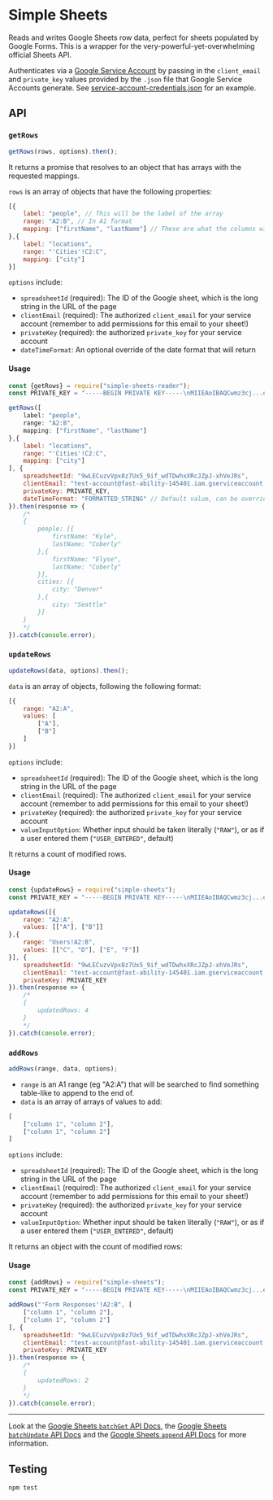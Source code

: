 # Simple Sheets

Reads and writes Google Sheets row data, perfect for sheets populated by Google Forms. This is a wrapper for the very-powerful-yet-overwhelming official Sheets API.

Authenticates via a [Google Service Account](https://cloud.google.com/iam/docs/understanding-service-accounts) by passing in the `client_email` and `private_key` values provided by the `.json` file that Google Service Accounts generate. See [service-account-credentials.json](service-account-credentials.json) for an example.

## API

### `getRows`

```js
getRows(rows, options).then();
```

It returns a promise that resolves to an object that has arrays with the requested mappings.

`rows` is an array of objects that have the following properties:

```js
[{
    label: "people", // This will be the label of the array
    range: "A2:B", // In A1 format
    mapping: ["firstName", "lastName"] // These are what the columns will be labeled
},{
    label: "locations",
    range: "'Cities'!C2:C",
    mapping: ["city"]
}]
```

`options` include:

* `spreadsheetId` (required): The ID of the Google sheet, which is the long string in the URL of the page
* `clientEmail` (required): The authorized `client_email` for your service account (remember to add permissions for this email to your sheet!)
* `privateKey` (required): the authorized `private_key` for your service account
* `dateTimeFormat`: An optional override of the date format that will return

#### Usage

```js
const {getRows} = require("simple-sheets-reader");
const PRIVATE_KEY = "-----BEGIN PRIVATE KEY-----\nMIIEAoIBAQCwmz3cj...ee+Z81xUH4QTo18s=\n-----END PRIVATE KEY-----\n";

getRows([
    label: "people",
    range: "A2:B",
    mapping: ["firstName", "lastName"]
},{
    label: "locations",
    range: "'Cities'!C2:C",
    mapping: ["city"]
], {
    spreadsheetId: "9wLECuzvVpx8z7Ux5_9if_wdTDwhxXRcJZpJ-xhVeJRs",
    clientEmail: "test-account@fast-ability-145401.iam.gserviceaccount.com",
    privateKey: PRIVATE_KEY,
    dateTimeFormat: "FORMATTED_STRING" // Default value, can be overridden to "SERIAL_NUMBER"
}).then(response => {
    /*
    {
        people: [{
            firstName: "Kyle",
            lastName: "Coberly"
        },{
            firstName: "Elyse",
            lastName: "Coberly"
        }],
        cities: [{
            city: "Denver"
        },{
            city: "Seattle"
        }]
    }
    */
}).catch(console.error);
```

### `updateRows`

```js
updateRows(data, options).then();
```

`data` is an array of objects, following the following format:

```js
[{
    range: "A2:A",
    values: [
        ["A"],
        ["B"]
    ]
}]
```

`options` include:

* `spreadsheetId` (required): The ID of the Google sheet, which is the long string in the URL of the page
* `clientEmail` (required): The authorized `client_email` for your service account (remember to add permissions for this email to your sheet!)
* `privateKey` (required): the authorized `private_key` for your service account
* `valueInputOption`: Whether input should be taken literally (`"RAW"`), or as if a user entered them (`"USER_ENTERED"`, default)

It returns a count of modified rows.

#### Usage

```js
const {updateRows} = require("simple-sheets");
const PRIVATE_KEY = "-----BEGIN PRIVATE KEY-----\nMIIEAoIBAQCwmz3cj...ee+Z81xUH4QTo18s=\n-----END PRIVATE KEY-----\n";

updateRows([{
    range: "A2:A",
    values: [["A"], ["B"]]
},{
    range: "Users!A2:B",
    values: [["C", "D"], ["E", "F"]]
}], {
    spreadsheetId: "9wLECuzvVpx8z7Ux5_9if_wdTDwhxXRcJZpJ-xhVeJRs",
    clientEmail: "test-account@fast-ability-145401.iam.gserviceaccount.com",
    privateKey: PRIVATE_KEY
}).then(response => {
    /*
    {
        updatedRows: 4
    }
    */
}).catch(console.error);
```

### `addRows`

```js
addRows(range, data, options);
```

* `range` is an A1 range (eg "A2:A") that will be searched to find something table-like to append to the end of.
* `data` is an array of arrays of values to add:

```js
[
    ["column 1", "column 2"],
    ["column 1", "column 2"]
]
```

`options` include:

* `spreadsheetId` (required): The ID of the Google sheet, which is the long string in the URL of the page
* `clientEmail` (required): The authorized `client_email` for your service account (remember to add permissions for this email to your sheet!)
* `privateKey` (required): the authorized `private_key` for your service account
* `valueInputOption`: Whether input should be taken literally (`"RAW"`), or as if a user entered them (`"USER_ENTERED"`, default)

It returns an object with the count of modified rows:

#### Usage

```js
const {addRows} = require("simple-sheets");
const PRIVATE_KEY = "-----BEGIN PRIVATE KEY-----\nMIIEAoIBAQCwmz3cj...ee+Z81xUH4QTo18s=\n-----END PRIVATE KEY-----\n";

addRows("'Form Responses'!A2:B", [
    ["column 1", "column 2"],
    ["column 1", "column 2"]
], {
    spreadsheetId: "9wLECuzvVpx8z7Ux5_9if_wdTDwhxXRcJZpJ-xhVeJRs",
    clientEmail: "test-account@fast-ability-145401.iam.gserviceaccount.com",
    privateKey: PRIVATE_KEY
}).then(response => {
    /*
    {
        updatedRows: 2
    }
    */
}).catch(console.error);
```

---

Look at the [Google Sheets `batchGet` API Docs](https://developers.google.com/sheets/api/reference/rest/v4/spreadsheets.values/batchGet), the [Google Sheets `batchUpdate` API Docs](https://developers.google.com/sheets/api/reference/rest/v4/spreadsheets.values/batchGet) and the [Google Sheets `append` API Docs](ihttps://developers.google.com/sheets/api/reference/rest/v4/spreadsheets.values/append) for more information.

## Testing

`npm test`
